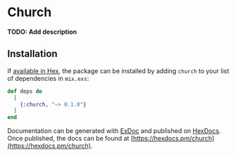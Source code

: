# Church

**TODO: Add description**

## Installation

If [available in Hex](https://hex.pm/docs/publish), the package can be installed
by adding `church` to your list of dependencies in `mix.exs`:

```elixir
def deps do
  [
    {:church, "~> 0.1.0"}
  ]
end
```

Documentation can be generated with [ExDoc](https://github.com/elixir-lang/ex_doc)
and published on [HexDocs](https://hexdocs.pm). Once published, the docs can
be found at [https://hexdocs.pm/church](https://hexdocs.pm/church).

